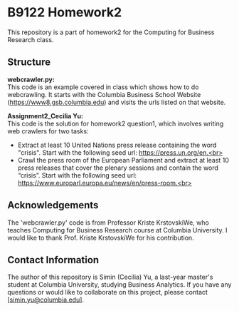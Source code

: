 # B9122 Homework2
This repository is a part of homework2 for the Computing for Business Research class.

## Structure
<strong> webcrawler.py: </strong> <br>
This code is an example covered in class which shows how to do webcrawling. It starts with the Columbia Business School Website (https://www8.gsb.columbia.edu) and visits the urls listed on that website.<br>

<strong> Assignment2_Cecilia Yu: </strong> <br>
This code is the solution for homework2 question1, which involves writing web crawlers for two tasks:<br>
- Extract at least 10 United Nations press release containing the word "crisis". Start with the following seed url: https://press.un.org/en.<br>
- Crawl the press room of the European Parliament and extract at least 10 press releases that cover the plenary sessions and contain the word “crisis”. Start with the following seed url: https://www.europarl.europa.eu/news/en/press-room.<br>

## Acknowledgements
The 'webcrawler.py' code is from Professor Kriste KrstovskiWe, who teaches Computing for Business Research course at Columbia University. I would like to thank Prof. Kriste KrstovskiWe for his contribution.<br>

## Contact Information
The author of this repository is Simin (Cecilia) Yu, a last-year master's student at Columbia University, studying Business Analytics. If you have any questions or would like to collaborate on this project, please contact [simin.yu@columbia.edu].<br>
